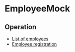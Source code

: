 # EmployeeMock

## Operation
* [List of employees](https://employee-firebase.herokuapp.com/employees)
* [Employee registration](https://employee-mock.herokuapp.com/register)
